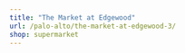 ```yaml
---
title: "The Market at Edgewood"
url: /palo-alto/the-market-at-edgewood-3/
shop: supermarket
---
```

